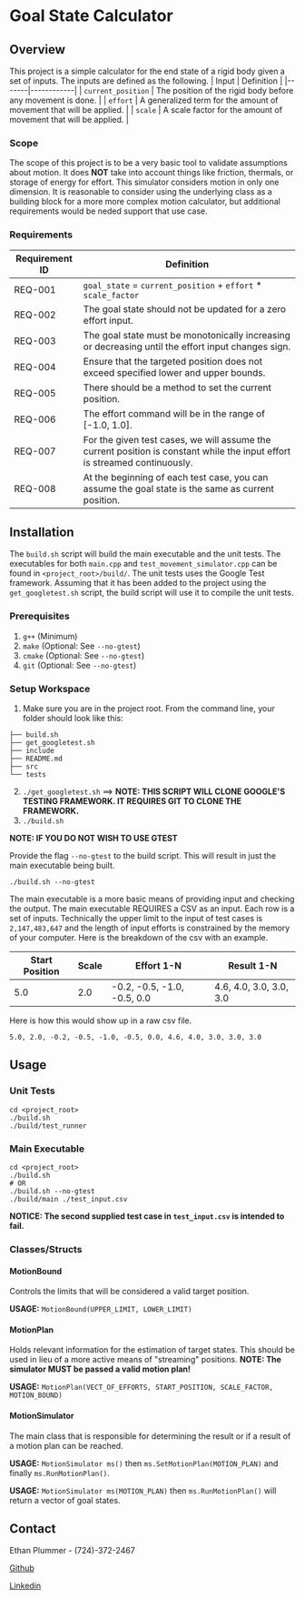 # Goal State Calculator

## Overview
This project is a simple calculator for the end state of a rigid body given a set of inputs. The inputs are defined as the following.
| Input | Definition |
|-------|------------|
| `current_position` | The position of the rigid body before any movement is done. |
| `effort` | A generalized term for the amount of movement that will be applied. |
| `scale` | A scale factor for the amount of movement that will be applied. |

### Scope
The scope of this project is to be a very basic tool to validate assumptions about motion. It does **NOT** take into account things like friction, thermals, or storage of energy for effort. This simulator considers motion in only one dimension. It is reasonable to consider using the underlying class as a building block for a more more complex motion calculator, but additional requirements would be neded support that use case.

### Requirements
| Requirement ID | Definition |
|----------------|------------|
| REQ-001 | `goal_state` = `current_position` + `effort`  * `scale_factor` |
| REQ-002 | The goal state should not be updated for a zero effort input. |
| REQ-003 | The goal state must be monotonically increasing or decreasing until the effort input changes sign. |
| REQ-004 | Ensure that the targeted position does not exceed specified lower and upper bounds. |
| REQ-005 | There should be a method to set the current position. |
| REQ-006 | The effort command will be in the range of [-1.0, 1.0]. |
| REQ-007 | For the given test cases, we will assume the current position is constant while the input effort is streamed continuously.|
| REQ-008 | At the beginning of each test case, you can assume the goal state is the same as current position. |


## Installation

The `build.sh` script will build the main executable and the unit tests. The executables for both `main.cpp` and `test_movement_simulator.cpp` can be found in `<project_root>/build/`.
The unit tests uses the Google Test framework. Assuming that it has been added to the project using the `get_googletest.sh` script, the build script will use it to compile the unit tests. 

### Prerequisites
1. `g++` (Minimum)
2. `make`   (Optional: See `--no-gtest`)
3. `cmake`  (Optional: See `--no-gtest`)
4. `git`    (Optional: See `--no-gtest`)

### Setup Workspace
1. Make sure you are in the project root. From the command line, your folder should look like this: 
 ```
├── build.sh
├── get_googletest.sh
├── include
├── README.md
├── src
└── tests
```
2. `./get_googletest.sh` ==> **NOTE: THIS SCRIPT WILL CLONE GOOGLE'S TESTING FRAMEWORK. IT REQUIRES GIT TO CLONE THE FRAMEWORK.**
3. `./build.sh`

**NOTE: IF YOU DO NOT WISH TO USE GTEST**

Provide the flag `--no-gtest` to the build script. This will result in just the main executable being built.
```
./build.sh --no-gtest
```

The main executable is a more basic means of providing input and checking the output. The main executable REQUIRES a CSV as an input. Each row is a set of inputs. Technically the upper limit to the input of test cases is `2,147,483,647` and the length of input efforts is constrained by the memory of your computer. Here is the breakdown of the csv with an example.

| Start Position | Scale | Effort 1-N | Result 1-N |
|----------------|-------|------------|------------|
| 5.0 | 2.0 | -0.2, -0.5, -1.0, -0.5, 0.0 | 4.6, 4.0, 3.0, 3.0, 3.0 |

Here is how this would show up in a raw csv file.
```
5.0, 2.0, -0.2, -0.5, -1.0, -0.5, 0.0, 4.6, 4.0, 3.0, 3.0, 3.0
```
## Usage
### Unit Tests
```
cd <project_root>
./build.sh
./build/test_runner
```
### Main Executable
```
cd <project_root>
./build.sh
# OR
./build.sh --no-gtest
./build/main ./test_input.csv
```
**NOTICE: The second supplied test case in `test_input.csv` is intended to fail.**

### Classes/Structs
#### MotionBound
Controls the limits that will be considered a valid target position.

**USAGE:**
`MotionBound(UPPER_LIMIT, LOWER_LIMIT)`

#### MotionPlan
Holds relevant information for the estimation of target states. This should be used in lieu of a more active means of "streaming" positions.
**NOTE: The simulator MUST be passed a valid motion plan!**

**USAGE:**
`MotionPlan(VECT_OF_EFFORTS, START_POSITION, SCALE_FACTOR, MOTION_BOUND)`

#### MotionSimulator
The main class that is responsible for determining the result or if a result of a motion plan can be reached.

**USAGE:**
`MotionSimulator ms()` then `ms.SetMotionPlan(MOTION_PLAN)` and finally `ms.RunMotionPlan()`.

**USAGE:**
`MotionSimulator ms(MOTION_PLAN)` then `ms.RunMotionPlan()` will return a vector of goal states.
## Contact
Ethan Plummer - (724)-372-2467

[Github](https://github.com/turbos-and-tacos)

[Linkedin](https://www.linkedin.com/in/ethan-plummer-67609b75/)